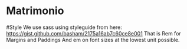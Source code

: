 # Matrimonio


#Style
We use sass using styleguide from here: https://gist.github.com/basham/2175a16ab7c60ce8e001
That is Rem for Margins and Paddings
And em on font sizes at the lowest unit possible.
